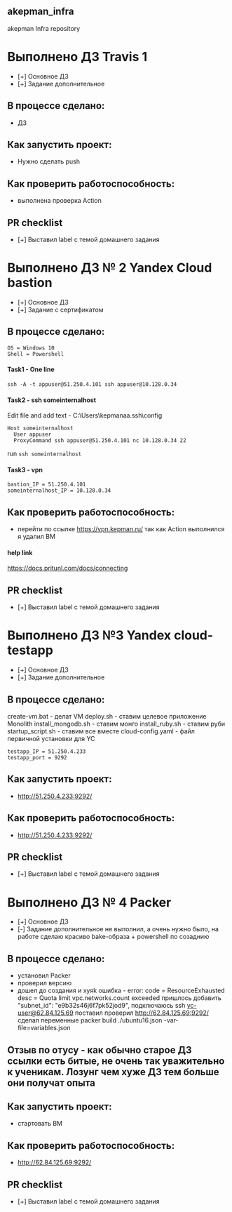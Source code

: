 ## akepman_infra
akepman Infra repository

# Выполнено ДЗ Travis 1
 - [+] Основное ДЗ
 - [+] Задание дополнительное

## В процессе сделано:
 - ДЗ

## Как запустить проект:
 - Нужно сделать push

## Как проверить работоспособность:
 - выполнена проверка Action

## PR checklist
 - [+] Выставил label с темой домашнего задания


# Выполнено ДЗ № 2  Yandex Cloud bastion

 - [+] Основное ДЗ
 - [+] Задание с сертификатом

## В процессе сделано:

```
OS = Windows 10
Shell = Powershell
```
#### Task1 - One line
`ssh -A -t appuser@51.250.4.101 ssh appuser@10.128.0.34`
#### Task2 - ssh someinternalhost
Edit file and add text  - C:\Users\kepmanaa\.ssh\config
```
Host someinternalhost
  User appuser
  ProxyCommand ssh appuser@51.250.4.101 nc 10.128.0.34 22
```
run
`ssh someinternalhost`

#### Task3 - vpn
```
bastion_IP = 51.250.4.101
someinternalhost_IP = 10.128.0.34
```
## Как проверить работоспособность:
 -  перейти по ссылке https://vpn.kepman.ru/  так как Action выполнился я удалил ВМ

#### help link
https://docs.pritunl.com/docs/connecting

## PR checklist
 - [+] Выставил label с темой домашнего задания


# Выполнено ДЗ №3 Yandex cloud-testapp

 - [+] Основное ДЗ
 - [+] Задание дополнительное

## В процессе сделано:
 create-vm.bat - делат VM
 deploy.sh - ставим целевое приложение Monolith
 install_mongodb.sh - ставим монго
 install_ruby.sh - ставим руби
 startup_script.sh - ставим все вместе
 cloud-config.yaml - файл первичной установки для YC

```
testapp_IP = 51.250.4.233
testapp_port = 9292
```
## Как запустить проект:
 - http://51.250.4.233:9292/

## Как проверить работоспособность:
 - http://51.250.4.233:9292/

## PR checklist
 - [+] Выставил label с темой домашнего задания

# Выполнено ДЗ № 4 Packer

 - [+] Основное ДЗ
 - [-] Задание дополнительное не выполнил, а очень нужно было, на работе сделаю красиво  bake-образа + powershell по созаднию

## В процессе сделано:
 - установил Packer
 - проверил версию
 - дошел до создания и xyяk ошибка - error: code = ResourceExhausted desc = Quota limit vpc.networks.count exceeded
   пришлось добавить   	    "subnet_id": "e9b32s46j6f7pk52jod9",
   подключаюсь ssh yc-user@62.84.125.69
   поставил
   проверил http://62.84.125.69:9292/
   сделал переменные packer build  ./ubuntu16.json -var-file=variables.json

## Отзыв по отусу - как обычно старое ДЗ ссылки есть битые, не очень так уважительно к ученикам. Лозунг чем хуже ДЗ тем больше они получат опыта

## Как запустить проект:
 - стартовать ВМ

## Как проверить работоспособность:
 - http://62.84.125.69:9292/

## PR checklist
 - [+] Выставил label с темой домашнего задания
